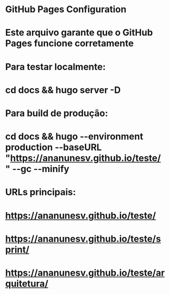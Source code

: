 # GitHub Pages Configuration
# Este arquivo garante que o GitHub Pages funcione corretamente

# Para testar localmente:
# cd docs && hugo server -D

# Para build de produção:
# cd docs && hugo --environment production --baseURL "https://ananunesv.github.io/teste/" --gc --minify

# URLs principais:
# https://ananunesv.github.io/teste/
# https://ananunesv.github.io/teste/sprint/
# https://ananunesv.github.io/teste/arquitetura/
